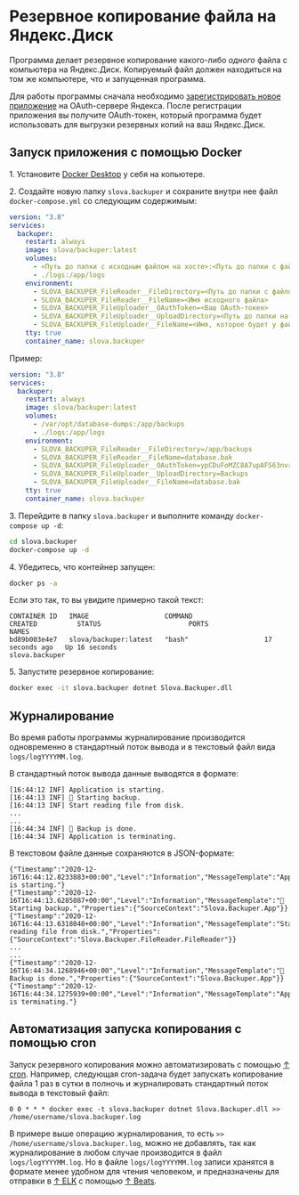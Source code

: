 # Резервное копирование файла на Яндекс.Диск

Программа делает резервное копирование какого-либо *одного* файла с компьютера на Яндекс.Диск. Копируемый файл должен находиться на том же компьютере,
что и запущенная программа.

Для работы программы сначала необходимо [зарегистрировать новое приложение](yandex%20oauth.md) на OAuth-сервере Яндекса. После регистрации приложения
вы получите OAuth-токен, который программа будет использовать для выгрузки резервных копий на ваш Яндекс.Диск.

## Запуск приложения с помощью Docker

1\. Установите [Docker Desktop](https://docs.docker.com/get-docker/) у себя на копьютере.

2\. Создайте новую папку `slova.backuper` и сохраните внутри нее файл `docker-compose.yml` со следующим содержимым:

```yml
version: "3.8"
services:
  backuper:
    restart: always
    image: slova/backuper:latest
    volumes:
      - <Путь до папки с исходным файлом на хосте>:<Путь до папки с файлом внутри контейнера>
      - ./logs:/app/logs
    environment:
      - SLOVA_BACKUPER_FileReader__FileDirectory=<Путь до папки с файлом внутри контейнера>
      - SLOVA_BACKUPER_FileReader__FileName=<Имя исходного файла>
      - SLOVA_BACKUPER_FileUploader__OAuthToken=<Ваш OAuth-токен>
      - SLOVA_BACKUPER_FileUploader__UploadDirectory=<Путь до папки на Яндекс.Диске>
      - SLOVA_BACKUPER_FileUploader__FileName=<Имя, которое будет у файла на Яндекс.Диске>
    tty: true
    container_name: slova.backuper
```

Пример:

```yml
version: "3.8"
services:
  backuper:
    restart: always
    image: slova/backuper:latest
    volumes:
      - /var/opt/database-dumps:/app/backups
      - ./logs:/app/logs
    environment:
      - SLOVA_BACKUPER_FileReader__FileDirectory=/app/backups
      - SLOVA_BACKUPER_FileReader__FileName=database.bak
      - SLOVA_BACKUPER_FileUploader__OAuthToken=ypCDuFoMZC8A7upAFS63nvrH0XYiIJGOxd6W660
      - SLOVA_BACKUPER_FileUploader__UploadDirectory=Backups
      - SLOVA_BACKUPER_FileUploader__FileName=database.bak
    tty: true
    container_name: slova.backuper
```

3\. Перейдите в папку `slova.backuper` и выполните команду `docker-compose up -d`:

```bash
cd slova.backuper
docker-compose up -d
```

4\. Убедитесь, что контейнер запущен:

```bash
docker ps -a
```

Если это так, то вы увидите примерно такой текст:

```output
CONTAINER ID   IMAGE                   COMMAND                  CREATED          STATUS                      PORTS                    NAMES
bd89b003e4e7   slova/backuper:latest   "bash"                   17 seconds ago   Up 16 seconds                                        slova.backuper
```

5\. Запустите резервное копирование:

```bash
docker exec -it slova.backuper dotnet Slova.Backuper.dll
```

## Журналирование

Во время работы программы журналирование производится одновременно в стандартный поток вывода и в текстовый файл вида `logs/logYYYYMM.log`.

В стандартный поток вывода данные выводятся в формате:

```log
[16:44:12 INF] Application is starting.
[16:44:13 INF] 🚀 Starting backup.
[16:44:13 INF] Start reading file from disk.
...
...
[16:44:34 INF] 🏁 Backup is done.
[16:44:34 INF] Application is terminating.
```

В текстовом файле данные сохраняются в JSON-формате:

```log
{"Timestamp":"2020-12-16T16:44:12.8233883+00:00","Level":"Information","MessageTemplate":"Application is starting."}
{"Timestamp":"2020-12-16T16:44:13.6285087+00:00","Level":"Information","MessageTemplate":"🚀 Starting backup.","Properties":{"SourceContext":"Slova.Backuper.App"}}
{"Timestamp":"2020-12-16T16:44:13.6318040+00:00","Level":"Information","MessageTemplate":"Start reading file from disk.","Properties":{"SourceContext":"Slova.Backuper.FileReader.FileReader"}}
...
...
{"Timestamp":"2020-12-16T16:44:34.1268946+00:00","Level":"Information","MessageTemplate":"🏁 Backup is done.","Properties":{"SourceContext":"Slova.Backuper.App"}}
{"Timestamp":"2020-12-16T16:44:34.1275939+00:00","Level":"Information","MessageTemplate":"Application is terminating."}
```

## Автоматизация запуска копирования с помощью cron

Запуск резервного копирования можно автоматизировать с помощью [↑ cron](https://en.wikipedia.org/wiki/Cron). Например, следующая cron-задача будет
запускать копирование файла 1 раз в сутки в полночь и журналировать стандартный поток вывода в текстовый файл:

```
0 0 * * * docker exec -t slova.backuper dotnet Slova.Backuper.dll >> /home/username/slova.backuper.log
```

В примере выше операцию журналирования, то есть `>> /home/username/slova.backuper.log`, можно не добавлять, так как журналирование в любом случае производится в файл `logs/logYYYYMM.log`. Но в файле `logs/logYYYYMM.log` записи хранятся в формате менее удобном для чтения человеком, и предназначены для отправки в [↑ ELK](https://www.elastic.co/what-is/elk-stack) c помощью [↑ Beats](https://www.elastic.co/beats).